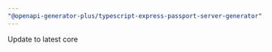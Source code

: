 ```yaml
---
"@openapi-generator-plus/typescript-express-passport-server-generator": minor
---
```


Update to latest core

